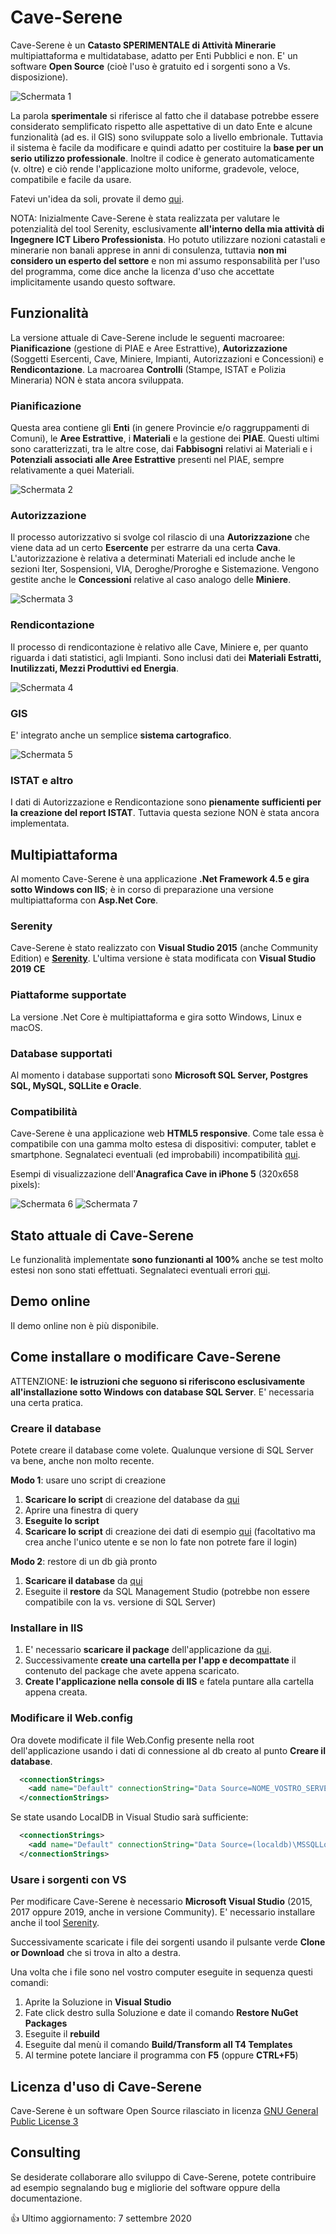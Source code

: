 # Cave-Serene
Cave-Serene è un **Catasto SPERIMENTALE di Attività Minerarie** multipiattaforma e multidatabase, adatto per Enti Pubblici e non. E' un software **Open Source** (cioè l'uso è gratuito ed i sorgenti sono a Vs. disposizione). 

![Schermata 1](https://github.com/gsaielli/cave-serene/blob/master/Screenshots/s1.png)

La parola **sperimentale** si riferisce al fatto che il database potrebbe essere considerato semplificato rispetto alle aspettative di un dato Ente e alcune funzionalità (ad es. il GIS) sono sviluppate solo a livello embrionale. Tuttavia il sistema è facile da modificare e quindi adatto per costituire la **base per un serio utilizzo professionale**. Inoltre il codice è generato automaticamente (v. oltre) e ciò rende l'applicazione molto uniforme, gradevole, veloce, compatibile e facile da usare. 

Fatevi un'idea da soli, provate il demo [qui](http://caveserene.aielli.net).

NOTA: Inizialmente Cave-Serene è stata realizzata per valutare le potenzialità del tool Serenity, esclusivamente **all'interno della mia attività di Ingegnere ICT Libero Professionista**. Ho potuto utilizzare nozioni catastali e minerarie non banali apprese in anni di consulenza, tuttavia **non mi considero un esperto del settore** e non mi assumo responsabilità per l'uso del programma, come dice anche la licenza d'uso che accettate implicitamente usando questo software.

## Funzionalità
La versione attuale di Cave-Serene include le seguenti macroaree: **Pianificazione** (gestione di PIAE e Aree Estrattive), **Autorizzazione** (Soggetti Esercenti, Cave, Miniere, Impianti, Autorizzazioni e Concessioni) e **Rendicontazione**. La macroarea **Controlli** (Stampe, ISTAT e Polizia Mineraria) NON è stata ancora sviluppata.

### Pianificazione
Questa area contiene gli **Enti** (in genere Provincie e/o raggruppamenti di Comuni), le **Aree Estrattive**, i **Materiali** e la gestione dei **PIAE**. Questi ultimi sono caratterizzati, tra le altre cose, dai **Fabbisogni** relativi ai Materiali e i **Potenziali associati alle Aree Estrattive** presenti nel PIAE, sempre relativamente a quei Materiali.

![Schermata 2](https://github.com/gsaielli/cave-serene/blob/master/Screenshots/s2.png)

### Autorizzazione
Il processo autorizzativo si svolge col rilascio di una **Autorizzazione** che viene data ad un certo **Esercente** per estrarre da una certa **Cava**. L'autorizzazione è relativa a determinati Materiali ed include anche le sezioni Iter, Sospensioni, VIA, Deroghe/Proroghe e Sistemazione. Vengono gestite anche le **Concessioni** relative al caso analogo delle **Miniere**.

![Schermata 3](https://github.com/gsaielli/cave-serene/blob/master/Screenshots/s3.png)

### Rendicontazione
Il processo di rendicontazione è relativo alle Cave, Miniere e, per quanto riguarda i dati statistici, agli Impianti. Sono inclusi dati dei **Materiali Estratti, Inutilizzati, Mezzi Produttivi ed Energia**.

![Schermata 4](https://github.com/gsaielli/cave-serene/blob/master/Screenshots/s4.png)

### GIS
E' integrato anche un semplice **sistema cartografico**.

![Schermata 5](https://github.com/gsaielli/cave-serene/blob/master/Screenshots/s5.png)

### ISTAT e altro
I dati di Autorizzazione e Rendicontazione sono **pienamente sufficienti per la creazione del report ISTAT**. Tuttavia questa sezione NON è stata ancora implementata.

## Multipiattaforma
Al momento Cave-Serene è una applicazione **.Net Framework 4.5 e gira sotto Windows con IIS**; è in corso di preparazione una versione multipiattaforma con **Asp.Net Core**.  

### Serenity
Cave-Serene è stato realizzato con **Visual Studio 2015** (anche Community Edition) e [**Serenity**](https://github.com/volkanceylan/Serenity). L'ultima versione è stata modificata con **Visual Studio 2019 CE**

### Piattaforme supportate
La versione .Net Core è multipiattaforma e gira sotto Windows, Linux e macOS.

### Database supportati
Al momento i database supportati sono **Microsoft SQL Server, Postgres SQL, MySQL, SQLLite e Oracle**.

### Compatibilità
Cave-Serene è una applicazione web **HTML5 responsive**. Come tale essa è compatibile con una gamma molto estesa di dispositivi: computer, tablet e smartphone. Segnalateci eventuali (ed improbabili) incompatibilità [qui](https://github.com/gsaielli/cave-serene/issues).

Esempi di visualizzazione dell'**Anagrafica Cave in iPhone 5**  (320x658 pixels):

![Schermata 6](https://github.com/gsaielli/cave-serene/blob/master/Screenshots/s6.png)
![Schermata 7](https://github.com/gsaielli/cave-serene/blob/master/Screenshots/s7.png)

## Stato attuale di Cave-Serene
Le funzionalità implementate **sono funzionanti al 100%** anche se test molto estesi non sono stati effettuati. Segnalateci eventuali errori [qui](https://github.com/gsaielli/cave-serene/issues).

## Demo online
Il demo online non è più disponibile.

## Come installare o modificare Cave-Serene 
ATTENZIONE: **le istruzioni che seguono si riferiscono esclusivamente all'installazione sotto Windows con database SQL Server**. E' necessaria una certa pratica.

### Creare il database
Potete creare il database come volete. Qualunque versione di SQL Server va bene, anche non molto recente.

**Modo 1**: usare uno script di creazione
1. **Scaricare lo script** di creazione del database da [qui](https://github.com/gsaielli/cave-serene/blob/master/CreaDatabase.sql)
1. Aprire una finestra di query 
1. **Eseguite lo script**
1. **Scaricare lo script** di creazione dei dati di esempio [qui](https://github.com/gsaielli/cave-serene/blob/master/CreaDati.sql) (facoltativo ma crea anche l'unico utente e se non lo fate non potrete fare il login)

**Modo 2**: restore di un db già pronto
1. **Scaricare il database** da [qui](https://github.com/gsaielli/cave-serene/raw/master/cave-serene.bak)
1. Eseguite il **restore** da SQL Management Studio (potrebbe non essere compatibile con la vs. versione di SQL Server)

### Installare in IIS
1. E' necessario **scaricare il package** dell'applicazione da [qui](https://github.com/gsaielli/cave-serene/raw/master/Deploy.zip). 
1. Successivamente **create una cartella per l'app e decompattate** il contenuto del package che avete appena scaricato. 
1. **Create l'applicazione nella console di IIS** e fatela puntare alla cartella appena creata. 

### Modificare il Web.config
Ora dovete modificate il file Web.Config presente nella root dell'applicazione usando i dati di connessione al db creato al punto **Creare il database**.

```xml
  <connectionStrings>
    <add name="Default" connectionString="Data Source=NOME_VOSTRO_SERVER;Initial Catalog=CaveSerene;Integrated Security=True" providerName="System.Data.SqlClient" />
  </connectionStrings>
```
Se state usando LocalDB in Visual Studio sarà sufficiente:
```xml
  <connectionStrings>
    <add name="Default" connectionString="Data Source=(localdb)\MSSQLLocalDB;Initial Catalog=CaveSerene;Integrated Security=True;Connect Timeout=30;Encrypt=False;TrustServerCertificate=False;ApplicationIntent=ReadWrite;MultiSubnetFailover=False" providerName="System.Data.SqlClient"/>
  </connectionStrings>
```

### Usare i sorgenti con VS
Per modificare Cave-Serene è necessario **Microsoft Visual Studio** (2015, 2017 oppure 2019, anche in versione Community). E' necessario installare anche il tool [Serenity](https://marketplace.visualstudio.com/items?itemName=VolkanCeylan.SereneSerenityApplicationTemplate). 

Successivamente scaricate i file dei sorgenti usando il pulsante verde **Clone or Download** che si trova in alto a destra. 

Una volta che i file sono nel vostro computer eseguite in sequenza questi comandi:
1. Aprite la Soluzione in **Visual Studio**
1. Fate click destro sulla Soluzione e date il comando **Restore NuGet Packages**
1. Eseguite il **rebuild**
1. Eseguite dal menù il comando **Build/Transform all T4 Templates**
1. Al termine potete lanciare il programma con **F5** (oppure **CTRL+F5**) 

## Licenza d'uso di Cave-Serene
Cave-Serene è un software Open Source rilasciato in licenza [GNU General Public License 3](https://github.com/gsaielli/cave-serene/blob/master/LICENSE)

## Consulting
Se desiderate collaborare allo sviluppo di Cave-Serene, potete contribuire ad esempio segnalando bug e migliorie del software oppure della documentazione. 

:+1: Ultimo aggiornamento: 7 settembre 2020
